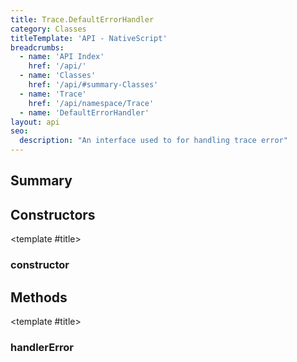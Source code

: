 ```yaml
---
title: Trace.DefaultErrorHandler
category: Classes
titleTemplate: 'API - NativeScript'
breadcrumbs:
  - name: 'API Index'
    href: '/api/'
  - name: 'Classes'
    href: '/api/#summary-Classes'
  - name: 'Trace'
    href: '/api/namespace/Trace'
  - name: 'DefaultErrorHandler'
layout: api
seo:
  description: "An interface used to for handling trace error"
---
```


<!-- This page is auto generated, do not edit manually. -->
<!-- Run "yarn generate:api-docs" to regenerate -->

<script setup lang="ts">
  import { provide } from "vue";
  import API_DATA from "./Trace-DefaultErrorHandler.data.json";
  
  provide('API_DATA', API_DATA);
</script>

<APIRefHierarchy v-once />

<APIRefComment commentBase64="eyJibG9ja1RhZ3MiOltdLCJtb2RpZmllclRhZ3MiOnt9LCJzdW1tYXJ5IjpbeyJraW5kIjoidGV4dCIsInRleHQiOiJBbiBpbnRlcmZhY2UgdXNlZCB0byBmb3IgaGFuZGxpbmcgdHJhY2UgZXJyb3IifV19" v-once />

## <Heading ignore>Summary</Heading>

<APIRefSummary v-once />

## Constructors

<div class="">

<APIRef for="5161" v-once>

<template #title>

### constructor

</template>

</APIRef>

</div>

## Methods

<div class="">

<APIRef for="5163" v-once>

<template #title>

### handlerError

</template>

</APIRef>

</div>
